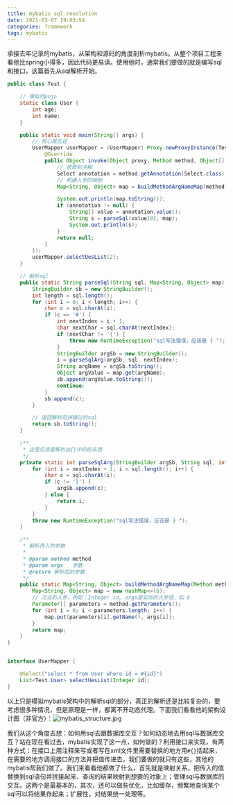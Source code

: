 ```yaml
---
title: mybatis sql resolution
date: 2021-03-07 19:03:54
categories: framework
tags: mybatis
---
```


承接去年记录的mybatis，从架构和源码的角度剖析mybatis。从整个项目工程来看他比spring小得多，因此代码更易读。使用他时，通常我们要做的就是编写sql和接口，这篇首先从sql解析开始。

<!-- more -->

<!-- toc -->

```java
public class Test {

    // 模拟的pojo
    static class User {
        int age;
        int name;
    }

    public static void main(String[] args) {
        // 核心就在这
        UserMapper userMapper = (UserMapper) Proxy.newProxyInstance(Test.class.getClassLoader(), new Class<?>[]{UserMapper.class}, new InvocationHandler() {
            @Override
            public Object invoke(Object proxy, Method method, Object[] args) throws Throwable {
                // 获取到注解
                Select annotation = method.getAnnotation(Select.class);
                // 构建入参的映射
                Map<String, Object> map = buildMethodArgNameMap(method, args);

                System.out.println(map.toString());
                if (annotation != null) {
                    String[] value = annotation.value();
                    String s = parseSql(value[0], map);
                    System.out.println(s);
                }
                return null;
            }
        });
        userMapper.selectUesList(2);
    }

    // 解析sql
    public static String parseSql(String sql, Map<String, Object> map) {
        StringBuilder sb = new StringBuilder();
        int length = sql.length();
        for (int i = 0; i < length; i++) {
            char c = sql.charAt(i);
            if (c == '#') {
                int nextIndex = i + 1;
                char nextChar = sql.charAt(nextIndex);
                if (nextChar != '{') {
                    throw new RuntimeException("sql写法错误，应该是 { ");
                }
                StringBuilder argSb = new StringBuilder();
                i = parseSqlArg(argSb, sql, nextIndex);
                String argName = argSb.toString();
                Object argValue = map.get(argName);
                sb.append(argValue.toString());
                continue;
            }
            sb.append(c);
        }

        // 返回解析后拼接过的sql
        return sb.toString();
    }

    /**
     * 这里应该是解析出{}中的的东西
     */
    private static int parseSqlArg(StringBuilder argSb, String sql, int nextIndex) {
        for (int i = nextIndex + 1; i < sql.length(); i++) {
            char c = sql.charAt(i);
            if (c != '}') {
                argSb.append(c);
            } else {
                return i;
            }
        }
        throw new RuntimeException("sql写法错误，应该是 } ");
    }

    /**
     * 解析传入的参数
     *
     * @param method method
     * @param args   参数
     * @return 解析后的参数
     */
    public static Map<String, Object> buildMethodArgNameMap(Method method, Object[] args) {
        Map<String, Object> map = new HashMap<>(6);
        // 方法的入参，例如：Integer id, args是实际的入参值，如 6
        Parameter[] parameters = method.getParameters();
        for (int i = 0; i < parameters.length; i++) {
            map.put(parameters[i].getName(), args[i]);
        }
        return map;
    }
}


interface UserMapper {

    @Select("select * from User where id = #{id}")
    List<Test.User> selectUesList(Integer id);
}	
```

以上只是模拟mybatis架构中的解析sql的部分，真正的解析还是比较复杂的，要考虑很多种情况，但是原理是一样，都离不开动态代理。下面我们看看他的架构设计图（非官方）：![mybatis_structure.jpg](https://i.loli.net/2021/03/07/cPamMLRFU4xHXu8.jpg)

我们从这个角度去想：如何用sql去跟数据库交互？如何动态地去用sql与数据库交互？站在现在看过去，mybatis实现了这一点，如何做的？利用接口来实现，有两种方式：在接口上用注释来写或者写在xml文件里需要替换的地方用`#{}`括起来，在需要的地方调用接口的方法并把值传进去，我们要做的就只有这些，其他的mybatis帮我们做了。我们来看看他都做了什么，首先就是映射关系，把传入的值替换到sql语句并拼接起来、查询的结果映射到想要的对象上；管理sql与数据库的交互。这两个是最基本的，其次，还可以做些优化，比如缓存，频繁地查询某个sql可以将结果存起来；扩展性，对结果统一处理等。